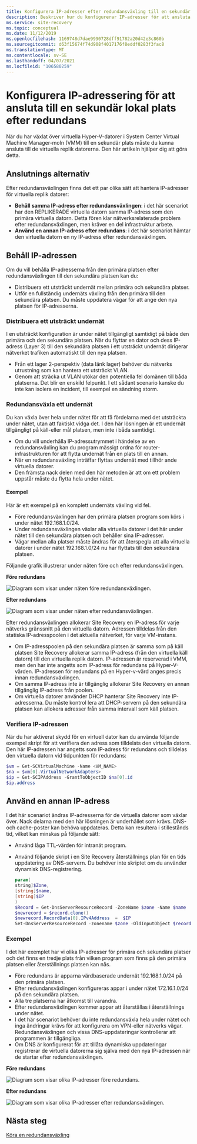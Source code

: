 ```yaml
---
title: Konfigurera IP-adresser efter redundansväxling till en sekundär plats med Azure Site Recovery
description: Beskriver hur du konfigurerar IP-adresser för att ansluta till virtuella datorer på en sekundär lokal plats efter haveri beredskap och redundans med Azure Site Recovery.
ms.service: site-recovery
ms.topic: conceptual
ms.date: 11/12/2019
ms.openlocfilehash: 1169748d7dae9990728dff91782a20d42e3c860b
ms.sourcegitcommit: d63f15674f74d908f4017176f8eddf0283f3fac8
ms.translationtype: MT
ms.contentlocale: sv-SE
ms.lasthandoff: 04/07/2021
ms.locfileid: "106580259"
---
```

# <a name="set-up-ip-addressing-to-connect-to-a-secondary-on-premises-site-after-failover"></a>Konfigurera IP-adressering för att ansluta till en sekundär lokal plats efter redundans

När du har växlat över virtuella Hyper-V-datorer i System Center Virtual Machine Manager-moln (VMM) till en sekundär plats måste du kunna ansluta till de virtuella replik datorerna. Den här artikeln hjälper dig att göra detta. 

## <a name="connection-options"></a>Anslutnings alternativ

Efter redundansväxlingen finns det ett par olika sätt att hantera IP-adresser för virtuella replik datorer: 

- **Behåll samma IP-adress efter redundansväxlingen**: i det här scenariot har den REPLIKERADE virtuella datorn samma IP-adress som den primära virtuella datorn. Detta fören klar nätverksrelaterade problem efter redundansväxlingen, men kräver en del infrastruktur arbete.
- **Använd en annan IP-adress efter redundans**: i det här scenariot hämtar den virtuella datorn en ny IP-adress efter redundansväxlingen. 
 

## <a name="retain-the-ip-address"></a>Behåll IP-adressen

Om du vill behålla IP-adresserna från den primära platsen efter redundansväxlingen till den sekundära platsen kan du:

- Distribuera ett utsträckt undernät mellan primära och sekundära platser.
- Utför en fullständig undernäts växling från den primära till den sekundära platsen. Du måste uppdatera vägar för att ange den nya platsen för IP-adresserna.


### <a name="deploy-a-stretched-subnet"></a>Distribuera ett utsträckt undernät

I en utsträckt konfiguration är under nätet tillgängligt samtidigt på både den primära och den sekundära platsen. När du flyttar en dator och dess IP-adress (Layer 3) till den sekundära platsen i ett utsträckt undernät dirigerar nätverket trafiken automatiskt till den nya platsen. 

- Från ett lager 2-perspektiv (data länk lager) behöver du nätverks utrustning som kan hantera ett utsträckt VLAN.
- Genom att sträcka ut VLAN utökar den potentiella fel domänen till båda platserna. Det blir en enskild felpunkt. I ett sådant scenario kanske du inte kan isolera en incident, till exempel en sändning storm. 


### <a name="fail-over-a-subnet"></a>Redundansväxla ett undernät

Du kan växla över hela under nätet för att få fördelarna med det utsträckta under nätet, utan att faktiskt vidga det. I den här lösningen är ett undernät tillgängligt på käll-eller mål platsen, men inte i båda samtidigt.

- Om du vill underhålla IP-adressutrymmet i händelse av en redundansväxling kan du program mässigt ordna för router-infrastrukturen för att flytta undernät från en plats till en annan.
- När en redundansväxling inträffar flyttas undernät med tillhör ande virtuella datorer.
- Den främsta nack delen med den här metoden är att om ett problem uppstår måste du flytta hela under nätet.

#### <a name="example"></a>Exempel

Här är ett exempel på en komplett undernäts växling vid fel. 

- Före redundansväxlingen har den primära platsen program som körs i under nätet 192.168.1.0/24.
- Under redundansväxlingen växlar alla virtuella datorer i det här under nätet till den sekundära platsen och behåller sina IP-adresser. 
- Vägar mellan alla platser måste ändras för att återspegla att alla virtuella datorer i under nätet 192.168.1.0/24 nu har flyttats till den sekundära platsen.

Följande grafik illustrerar under näten före och efter redundansväxlingen.


**Före redundans**

![Diagram som visar under näten före redundansväxlingen.](./media/hyper-v-vmm-networking/network-design2.png)

**Efter redundans**

![Diagram som visar under näten efter redundansväxlingen.](./media/hyper-v-vmm-networking/network-design3.png)

Efter redundansväxlingen allokerar Site Recovery en IP-adress för varje nätverks gränssnitt på den virtuella datorn. Adressen tilldelas från den statiska IP-adresspoolen i det aktuella nätverket, för varje VM-instans.

- Om IP-adresspoolen på den sekundära platsen är samma som på käll platsen Site Recovery allokerar samma IP-adress (från den virtuella käll datorn) till den virtuella replik datorn. IP-adressen är reserverad i VMM, men den har inte angetts som IP-adress för redundans på Hyper-V-värden. IP-adressen för redundans på en Hyper-v-värd anges precis innan redundansväxlingen.
- Om samma IP-adress inte är tillgänglig allokerar Site Recovery en annan tillgänglig IP-adress från poolen.
- Om virtuella datorer använder DHCP hanterar Site Recovery inte IP-adresserna. Du måste kontrol lera att DHCP-servern på den sekundära platsen kan allokera adresser från samma intervall som käll platsen.

### <a name="validate-the-ip-address"></a>Verifiera IP-adressen

När du har aktiverat skydd för en virtuell dator kan du använda följande exempel skript för att verifiera den adress som tilldelats den virtuella datorn. Den här IP-adressen har angetts som IP-adress för redundans och tilldelas den virtuella datorn vid tidpunkten för redundans:

```powershell
$vm = Get-SCVirtualMachine -Name <VM_NAME>
$na = $vm[0].VirtualNetworkAdapters>
$ip = Get-SCIPAddress -GrantToObjectID $na[0].id
$ip.address
```

## <a name="use-a-different-ip-address"></a>Använd en annan IP-adress

I det här scenariot ändras IP-adresserna för de virtuella datorer som växlar över. Nack delarna med den här lösningen är underhållet som krävs.  DNS-och cache-poster kan behöva uppdateras. Detta kan resultera i stillestånds tid, vilket kan minskas på följande sätt:

- Använd låga TTL-värden för intranät program.
- Använd följande skript i en Site Recovery återställnings plan för en tids uppdatering av DNS-servern. Du behöver inte skriptet om du använder dynamisk DNS-registrering.

    ```powershell
    param(
    string]$Zone,
    [string]$name,
    [string]$IP
    )
    $Record = Get-DnsServerResourceRecord -ZoneName $zone -Name $name
    $newrecord = $record.clone()
    $newrecord.RecordData[0].IPv4Address  =  $IP
    Set-DnsServerResourceRecord -zonename $zone -OldInputObject $record -NewInputObject $Newrecord
    ```
    
### <a name="example"></a>Exempel 

I det här exemplet har vi olika IP-adresser för primära och sekundära platser och det finns en tredje plats från vilken program som finns på den primära platsen eller återställnings platsen kan nås.

- Före redundans är apparna värdbaserade undernät 192.168.1.0/24 på den primära platsen.
- Efter redundansväxlingen konfigureras appar i under nätet 172.16.1.0/24 på den sekundära platsen.
- Alla tre platserna har åtkomst till varandra.
- Efter redundansväxlingen kommer appar att återställas i återställnings under nätet.
- I det här scenariot behöver du inte redundansväxla hela under nätet och inga ändringar krävs för att konfigurera om VPN-eller nätverks vägar. Redundansväxlingen och vissa DNS-uppdateringar kontrollerar att programmen är tillgängliga.
- Om DNS är konfigurerat för att tillåta dynamiska uppdateringar registrerar de virtuella datorerna sig själva med den nya IP-adressen när de startar efter redundansväxlingen.

**Före redundans**

![Diagram som visar olika IP-adresser före redundans.](./media/hyper-v-vmm-networking/network-design10.png)

**Efter redundans**

![Diagram som visar olika IP-adresser efter redundansväxlingen.](./media/hyper-v-vmm-networking/network-design11.png)


## <a name="next-steps"></a>Nästa steg

[Köra en redundansväxling](hyper-v-vmm-failover-failback.md)

